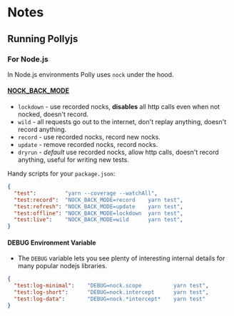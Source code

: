 # Notes

## Running Pollyjs

### For Node.js

In Node.js environments Polly uses `nock` under the hood.

<!-- Nock can be configured using some environment variables: -->

#### [**NOCK_BACK_MODE**](https://github.com/nock/nock#modes)

- `lockdown` - use recorded nocks, **disables** all http calls even when not nocked, doesn't record.
- `wild` - all requests go out to the internet, don't replay anything, doesn't record anything.
- `record` - use recorded nocks, record new nocks.
- `update` - remove recorded nocks, record nocks.
- `dryrun` - *default* use recorded nocks, allow http calls, doesn't record anything, useful for writing new tests.
  
Handy scripts for your `package.json`:

```json
{
  "test":         "yarn --coverage --watchAll",
  "test:record":  "NOCK_BACK_MODE=record    yarn test",
  "test:refresh": "NOCK_BACK_MODE=update    yarn test",
  "test:offline": "NOCK_BACK_MODE=lockdown  yarn test",
  "test:live":    "NOCK_BACK_MODE=wild      yarn test",
}

```

#### **DEBUG** Environment Variable

- The `DEBUG` variable lets you see plenty of interesting internal details for many popular nodejs libraries.

```json
{
  "test:log-minimal":    "DEBUG=nock.scope          yarn test",
  "test:log-short":      "DEBUG=nock.intercept      yarn test",
  "test:log-data":       "DEBUG=nock.*intercept*    yarn test"
}
```
